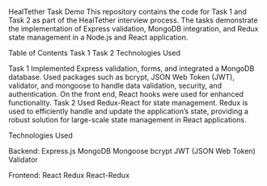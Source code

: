 HealTether Task Demo
This repository contains the code for Task 1 and Task 2 as part of the HealTether interview process. The tasks demonstrate the implementation of Express validation, MongoDB integration, and Redux state management in a Node.js and React application.

Table of Contents
Task 1
Task 2
Technologies Used


Task 1
Implemented Express validation, forms, and integrated a MongoDB database.
Used packages such as bcrypt, JSON Web Token (JWT), validator, and mongoose to handle data validation, security, and authentication.
On the front end, React hooks were used for enhanced functionality.
Task 2
Used Redux-React for state management.
Redux is used to efficiently handle and update the application’s state, providing a robust solution for large-scale state management in React applications.

Technologies Used

Backend:
Express.js
MongoDB
Mongoose
bcrypt
JWT (JSON Web Token)
Validator

Frontend:
React
Redux
React-Redux
